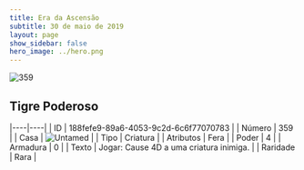 ```yaml
---
title: Era da Ascensão
subtitle: 30 de maio de 2019
layout: page
show_sidebar: false
hero_image: ../hero.png
---
```


![359](https://cdn.keyforgegame.com/media/card_front/pt/435_359_M4PH6CMR9992_pt.png)

## Tigre Poderoso

|----|----|
| ID | 188fefe9-89a6-4053-9c2d-6c6f77070783 |
| Número | 359 |
| Casa | ![Untamed](https://archonarcana.com/images/thumb/b/bd/Untamed.png/22px-Untamed.png "Indomados") |
| Tipo | Criatura |
| Atributos | Fera |
| Poder | 4 |
| Armadura | 0 |
| Texto | Jogar: Cause 4D a uma criatura inimiga. |
| Raridade | Rara |

